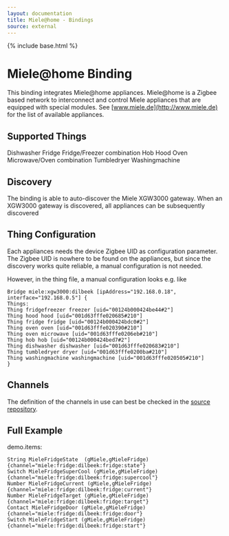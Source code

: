 ```yaml
---
layout: documentation
title: Miele@home - Bindings
source: external
---
```


<!-- Attention authors: Do not edit directly. Please add your changes to the appropriate source repository -->

{% include base.html %}

# Miele@home Binding

This binding integrates Miele@home appliances. Miele@home is a Zigbee based network to interconnect and control Miele appliances that are equipped with special modules. See [www.miele.de](http://www.miele.de) for the list of available appliances.


## Supported Things

Dishwasher
Fridge
Fridge/Freezer combination
Hob
Hood
Oven
Microwave/Oven combination
Tumbledryer
Washingmachine

## Discovery

The binding is able to auto-discover the Miele XGW3000 gateway. When an XGW3000 gateway is discovered, all appliances can be subsequently discovered


## Thing Configuration

Each appliances needs the device Zigbee UID as configuration parameter. The Zigbee UID is nowhere to be found on the appliances, but since  the discovery works quite reliable, a manual configuration is not needed.

However, in the thing file, a manual configuration looks e.g. like

```
Bridge miele:xgw3000:dilbeek [ipAddress="192.168.0.18", interface="192.168.0.5"] {
Things:
Thing fridgefreezer freezer [uid="00124b000424be44#2"]
Thing hood hood [uid="001d63fffe020685#210"]
Thing fridge fridge [uid="00124b000424bdc0#2"]
Thing oven oven [uid="001d63fffe020390#210"]
Thing oven microwave [uid="001d63fffe0206eb#210"]
Thing hob hob [uid="00124b000424bed7#2"]
Thing dishwasher dishwasher [uid="001d63fffe020683#210"]
Thing tumbledryer dryer [uid="001d63fffe0200ba#210"]
Thing washingmachine washingmachine [uid="001d63fffe020505#210"]
}
```

## Channels

The definition of the channels in use can best be checked in the [source repository](https://github.com/openhab/openhab2-addons/tree/master/addons/binding/org.openhab.binding.miele/ESH-INF/thing).


## Full Example

demo.items:

```
String MieleFridgeState  (gMiele,gMieleFridge) {channel="miele:fridge:dilbeek:fridge:state"}
Switch MieleFridgeSuperCool (gMiele,gMieleFridge) {channel="miele:fridge:dilbeek:fridge:supercool"}
Number MieleFridgeCurrent (gMiele,gMieleFridge) {channel="miele:fridge:dilbeek:fridge:current"}
Number MieleFridgeTarget (gMiele,gMieleFridge) {channel="miele:fridge:dilbeek:fridge:target"}
Contact MieleFridgeDoor (gMiele,gMieleFridge) {channel="miele:fridge:dilbeek:fridge:door"}
Switch MieleFridgeStart (gMiele,gMieleFridge) {channel="miele:fridge:dilbeek:fridge:start"}
```

